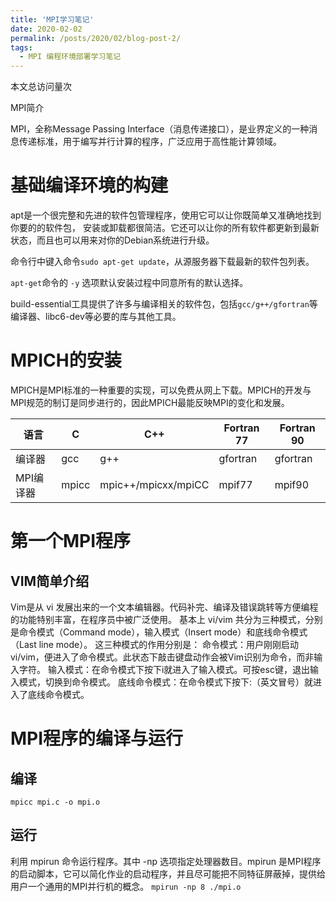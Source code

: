 ```yaml
---
title: 'MPI学习笔记'
date: 2020-02-02
permalink: /posts/2020/02/blog-post-2/
tags:
  - MPI 编程环境部署学习笔记
---
```



<script async src="//busuanzi.ibruce.info/busuanzi/2.3/busuanzi.pure.mini.js"></script>
<span id="busuanzi_container_site_pv">本文总访问量<span id="busuanzi_value_site_pv"></span>次</span>

MPI简介

MPI，全称Message Passing Interface（消息传递接口），是业界定义的一种消息传递标准，用于编写并行计算的程序，广泛应用于高性能计算领域。

基础编译环境的构建
=====
apt是一个很完整和先进的软件包管理程序，使用它可以让你既简单又准确地找到你要的的软件包， 安装或卸载都很简洁。它还可以让你的所有软件都更新到最新状态，而且也可以用来对你的Debian系统进行升级。

命令行中键入命令`sudo apt-get update`，从源服务器下载最新的软件包列表。

`apt-get`命令的 `-y` 选项默认安装过程中同意所有的默认选择。

build-essential工具提供了许多与编译相关的软件包，包括`gcc/g++/gfortran`等编译器、libc6-dev等必要的库与其他工具。


MPICH的安装
=====
MPICH是MPI标准的一种重要的实现，可以免费从网上下载。MPICH的开发与MPI规范的制订是同步进行的，因此MPICH最能反映MPI的变化和发展。

|语言|C|	C++|	Fortran 77|	Fortran 90|
|-|-|-|-|-|
|编译器	|gcc	|g++	|gfortran|	gfortran|
|MPI编译器|	mpicc	|mpic++/mpicxx/mpiCC|	mpif77|	mpif90|


第一个MPI程序
====

VIM简单介绍
----
Vim是从 vi 发展出来的一个文本编辑器。代码补完、编译及错误跳转等方便编程的功能特别丰富，在程序员中被广泛使用。
基本上 vi/vim 共分为三种模式，分别是命令模式（Command mode），输入模式（Insert mode）和底线命令模式（Last line mode）。 这三种模式的作用分别是：
命令模式：用户刚刚启动 vi/vim，便进入了命令模式。此状态下敲击键盘动作会被Vim识别为命令，而非输入字符。
输入模式：在命令模式下按下i就进入了输入模式。可按esc键，退出输入模式，切换到命令模式。
底线命令模式：在命令模式下按下:（英文冒号）就进入了底线命令模式。

MPI程序的编译与运行
====
编译
---
`mpicc mpi.c -o mpi.o`

运行
----
利用 mpirun 命令运行程序。其中 -np 选项指定处理器数目。mpirun 是MPI程序的启动脚本，它可以简化作业的启动程序，并且尽可能把不同特征屏蔽掉，提供给用户一个通用的MPI并行机的概念。
`mpirun -np 8 ./mpi.o`